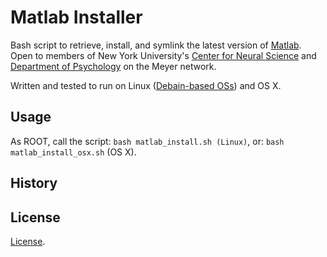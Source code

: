 # Matlab Installer

Bash script to retrieve, install, and symlink the latest version of [Matlab](https://www.mathworks.com/products/matlab.html). 
Open to members of New York University's [Center for Neural Science](http://www.cns.nyu.edu/) and [Department of Psychology](http://www.psych.nyu.edu/psychology.html) on the Meyer network.   

Written and tested to run on Linux ([Debain-based OSs](https://www.debian.org/derivatives/#list)) and OS X.  

## Usage 

As ROOT, call the script: 
`bash matlab_install.sh (Linux)`, or: 
`bash matlab_install_osx.sh` (OS X).  

## History 

## License 
[License](https://github.com/marshki/matlab_installer/blob/master/LICENSE). 
